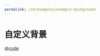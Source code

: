 ```yaml
---
permalink: /zh/examples/example-background
---
```


# 自定义背景

<script setup>
import ExampleBackground from 'docs/examples/components/example-background.vue';
</script>

<ExampleBackground />

@[code](./components/example-background.vue)